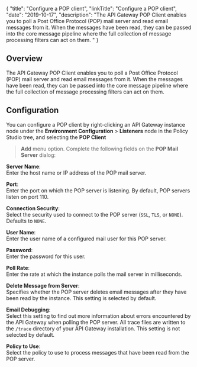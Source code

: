 {
"title": "Configure a POP client",
"linkTitle": "Configure a POP client",
"date": "2019-10-17",
"description": "The API Gateway POP Client enables you to poll a Post Office Protocol (POP) mail server and read email messages from it. When the messages have been read, they can be passed into the core message pipeline where the full collection of message processing filters can act on them. "
}
﻿
<div id="p_general_pop_client_over">

Overview
--------

The API Gateway POP Client enables you to poll a Post Office Protocol (POP) mail server and read email messages from it. When the messages have been read, they can be passed into the core message pipeline where the full collection of message processing filters can act on them.

</div>

<div id="p_general_pop_client_config">

Configuration
-------------

You can configure a POP client by right-clicking an API Gateway instance node under the **Environment Configuration** > **Listeners**
node in the Policy Studio tree, and selecting the **POP Client**
> **Add**
menu option. Complete the following fields on the **POP Mail Server**
dialog:

**Server Name**:\
Enter the host name or IP address of the POP mail server.

**Port**:\
Enter the port on which the POP server is listening. By default, POP servers listen on port 110.

**Connection Security**:\
Select the security used to connect to the POP server (`SSL`, `TLS`, or `NONE`). Defaults to `NONE`.

**User Name**:\
Enter the user name of a configured mail user for this POP server.

**Password**:\
Enter the password for this user.

**Poll Rate**:\
Enter the rate at which the instance polls the mail server in milliseconds.

**Delete Message from Server**:\
Specifies whether the POP server deletes email messages after they have been read by the instance. This setting is selected by default.

**Email Debugging**:\
Select this setting to find out more information about errors encountered by the API Gateway when polling the POP server. All trace files are written to the `/trace`
directory of your API Gateway installation. This setting is not selected by default.

**Policy to Use**:\
Select the policy to use to process messages that have been read from the POP server.

</div>
